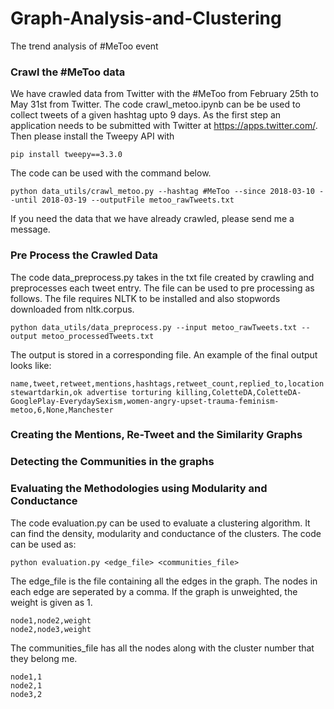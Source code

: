 # Graph-Analysis-and-Clustering
The trend analysis of #MeToo event 

### Crawl the #MeToo data
We have crawled data from Twitter with the #MeToo from February 25th to May 31st from Twitter. The code crawl_metoo.ipynb can be be used to collect tweets of a given hashtag upto 9 days. As the first step an application needs to be submitted with Twitter at https://apps.twitter.com/. Then please install the Tweepy API with
```
pip install tweepy==3.3.0
```
The code can be used with the command below. 
```
python data_utils/crawl_metoo.py --hashtag #MeToo --since 2018-03-10 --until 2018-03-19 --outputFile metoo_rawTweets.txt
```
If you need the data that we have already crawled, please send me a message.

### Pre Process the Crawled Data

The code data_preprocess.py takes in the txt file created by crawling and preprocesses each tweet entry. The file can be used to pre processing as follows. The file requires NLTK to be installed and also stopwords downloaded from nltk.corpus.
```
python data_utils/data_preprocess.py --input metoo_rawTweets.txt --output metoo_processedTweets.txt
```
The output is stored in a corresponding file. An example of the final output looks like:
```
name,tweet,retweet,mentions,hashtags,retweet_count,replied_to,location
stewartdarkin,ok advertise torturing killing,ColetteDA,ColetteDA-GooglePlay-EverydaySexism,women-angry-upset-trauma-feminism-metoo,6,None,Manchester
```
### Creating the Mentions, Re-Tweet and the Similarity Graphs

### Detecting the Communities in the graphs


### Evaluating the Methodologies using Modularity and Conductance

The code evaluation.py can be used to evaluate a clustering algorithm. It can find the density, modularity and conductance of the clusters. The code can be used as:

```
python evaluation.py <edge_file> <communities_file>
```
The edge_file is the file containing all the edges in the graph. The nodes in each edge are seperated by a comma. If the graph is unweighted, the weight is given as 1.
```
node1,node2,weight
node2,node3,weight
```

The communities_file has all the nodes along with the cluster number that they belong me.
```
node1,1
node2,1
node3,2
```
